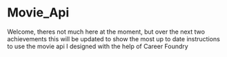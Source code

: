 # Movie_Api
 
Welcome, theres not much here at the moment, but over the next two achievements this will be
updated to show the most up to date instructions to use the movie api I designed with the
help of Career Foundry